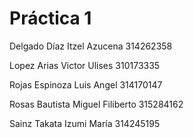 # Práctica 1

Delgado Díaz Itzel Azucena 314262358

Lopez Arias Victor Ulises 310173335

Rojas Espinoza Luis Angel 314170147

Rosas Bautista Miguel Filiberto 315284162

Sainz Takata Izumi María 314245195